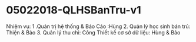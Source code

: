 # 05022018-QLHSBanTru-v1
Nhiệm vụ:
1 .Quản trị hệ thống & Báo Cáo :Hùng
2. Quản lý học sinh bán trú: Thiện & Bảo
3. Quản lý thu chi: Công
Thiết kế cơ sở dữ liệu: Hùng & Bảo 

